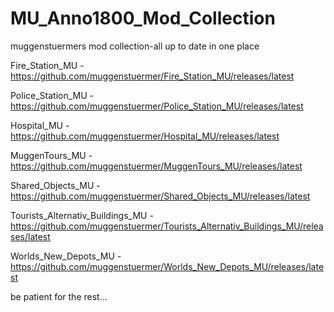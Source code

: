 # MU_Anno1800_Mod_Collection

muggenstuermers mod collection-all up to date in one place

Fire_Station_MU - 					https://github.com/muggenstuermer/Fire_Station_MU/releases/latest

Police_Station_MU - 				https://github.com/muggenstuermer/Police_Station_MU/releases/latest

Hospital_MU - 						https://github.com/muggenstuermer/Hospital_MU/releases/latest

MuggenTours_MU - 					https://github.com/muggenstuermer/MuggenTours_MU/releases/latest

Shared_Objects_MU - 				https://github.com/muggenstuermer/Shared_Objects_MU/releases/latest

Tourists_Alternativ_Buildings_MU - 	https://github.com/muggenstuermer/Tourists_Alternativ_Buildings_MU/releases/latest

Worlds_New_Depots_MU - 				https://github.com/muggenstuermer/Worlds_New_Depots_MU/releases/latest


be patient for the rest...

